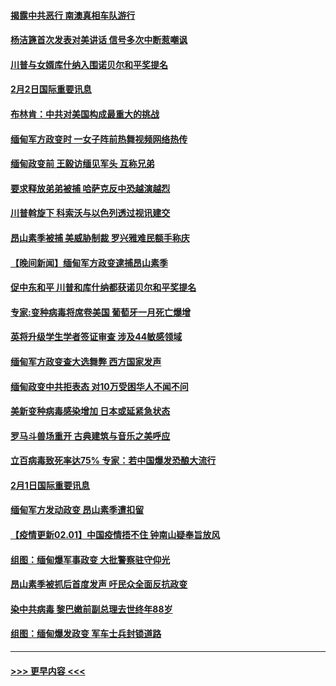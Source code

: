#### [揭露中共恶行 南澳真相车队游行](../pages/prog202/a103045282.md?t=02022101) 
#### [杨洁篪首次发表对美讲话 信号多次中断惹嘲讽](../pages/prog202/a103045286.md?t=02022101) 
#### [川普与女婿库什纳入围诺贝尔和平奖提名](../pages/prog202/a103045277.md?t=02022101) 
#### [2月2日国际重要讯息](../pages/prog202/a103045275.md?t=02022101) 
#### [布林肯：中共对美国构成最重大的挑战](../pages/prog202/a103045243.md?t=02022101) 
#### [缅甸军方政变时 一女子阵前热舞视频网络热传](../pages/prog202/a103045145.md?t=02022101) 
#### [缅甸政变前 王毅访缅见军头 互称兄弟](../pages/prog202/a103045066.md?t=02022101) 
#### [要求释放弟弟被捕 哈萨克反中恐越演越烈](../pages/prog202/a103045063.md?t=02022101) 
#### [川普斡旋下 科索沃与以色列透过视讯建交](../pages/prog202/a103045049.md?t=02022101) 
#### [昂山素季被捕 美威胁制裁 罗兴雅难民额手称庆](../pages/prog202/a103045021.md?t=02022101) 
#### [【晚间新闻】缅甸军方政变逮捕昂山素季](../pages/prog202/a103044944.md?t=02022101) 
#### [促中东和平 川普和库什纳都获诺贝尔和平奖提名](../pages/prog202/a103044860.md?t=02022101) 
#### [专家:变种病毒将席卷美国 葡萄牙一月死亡爆增](../pages/prog202/a103044702.md?t=02022101) 
#### [英将升级学生学者签证审查 涉及44敏感领域](../pages/prog202/a103044918.md?t=02022101) 
#### [缅甸军方政变查大选舞弊 西方国家发声](../pages/prog202/a103044882.md?t=02022101) 
#### [缅甸政变中共拒表态 对10万受困华人不闻不问](../pages/prog202/a103044844.md?t=02022101) 
#### [美新变种病毒感染增加 日本或延紧急状态](../pages/prog202/a103044865.md?t=02022101) 
#### [罗马斗兽场重开 古典建筑与音乐之美呼应](../pages/prog202/a103044840.md?t=02022101) 
#### [立百病毒致死率达75% 专家：若中国爆发恐酿大流行](../pages/prog202/a103044658.md?t=02022101) 
#### [2月1日国际重要讯息](../pages/prog202/a103044532.md?t=02022101) 
#### [缅甸军方发动政变 昂山素季遭扣留](../pages/prog202/a103044529.md?t=02022101) 
#### [【疫情更新02.01】中国疫情捂不住 钟南山疑奉旨放风](../pages/prog202/a103034335.md?t=02022101) 
#### [组图：缅甸爆军事政变 大批警察驻守仰光](../pages/prog202/a103044455.md?t=02022101) 
#### [昂山素季被抓后首度发声 吁民众全面反抗政变](../pages/prog202/a103044437.md?t=02022101) 
#### [染中共病毒 黎巴嫩前副总理去世终年88岁](../pages/prog202/a103044406.md?t=02022101) 
#### [组图：缅甸爆发政变 军车士兵封锁道路](../pages/prog202/a103044378.md?t=02022101) 

----
#### [ >>> 更早内容 <<< ](../indexes/prog202-earlier.md)

